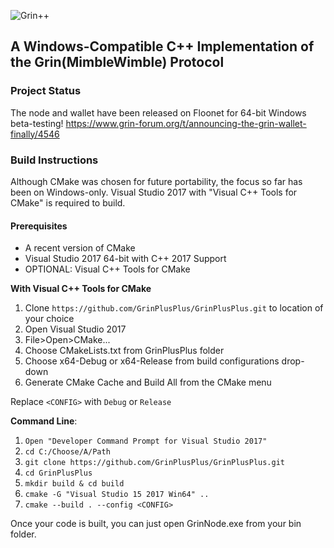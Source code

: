 ![Grin++](https://github.com/GrinPlusPlus/GrinPlusPlus/blob/master/Logo.png "Grin++")
## A Windows-Compatible C++ Implementation of the Grin(MimbleWimble) Protocol

### Project Status
The node and wallet have been released on Floonet for 64-bit Windows beta-testing! 
https://www.grin-forum.org/t/announcing-the-grin-wallet-finally/4546

### Build Instructions

Although CMake was chosen for future portability, the focus so far has been on Windows-only. Visual Studio 2017 with "Visual C++ Tools for CMake" is required to build.

#### Prerequisites
* A recent version of CMake
* Visual Studio 2017 64-bit with C++ 2017 Support
* OPTIONAL: Visual C++ Tools for CMake

**With Visual C++ Tools for CMake**
1. Clone `https://github.com/GrinPlusPlus/GrinPlusPlus.git` to location of your choice
2. Open Visual Studio 2017
3. File>Open>CMake...
4. Choose CMakeLists.txt from GrinPlusPlus folder
5. Choose x64-Debug or x64-Release from build configurations drop-down
6. Generate CMake Cache and Build All from the CMake menu

Replace `<CONFIG>` with `Debug` or `Release`

**Command Line**:
1. ```Open "Developer Command Prompt for Visual Studio 2017"```
2. ```cd C:/Choose/A/Path```
3. ```git clone https://github.com/GrinPlusPlus/GrinPlusPlus.git```
4. ```cd GrinPlusPlus```
5. ```mkdir build & cd build```
6. ```cmake -G "Visual Studio 15 2017 Win64" ..```
7. ```cmake --build . --config <CONFIG>```

Once your code is built, you can just open GrinNode.exe from your bin folder.
